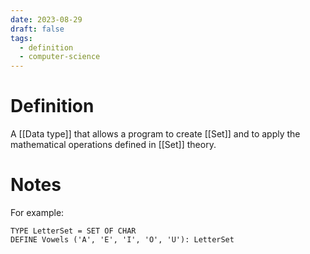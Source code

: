 ```yaml
---
date: 2023-08-29
draft: false
tags:
  - definition
  - computer-science 
---
```


# Definition

A [[Data type]] that allows a program to create [[Set]] and to apply the mathematical operations defined in [[Set]] theory.

# Notes

For example:
```
TYPE LetterSet = SET OF CHAR
DEFINE Vowels ('A', 'E', 'I', 'O', 'U'): LetterSet
```
